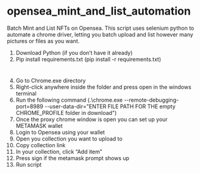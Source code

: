 # opensea_mint_and_list_automation
Batch Mint and List NFTs on Opensea. This script uses selenium python to automate a chrome driver, 
letting you batch upload and list however many pictures or files as you want.


1. Download Python (if you don’t have it already)
2. Pip install requirements.txt (pip install -r requirements.txt)
#
4. Go to Chrome.exe directory
5. Right-click anywhere inside the folder and press open in the windows terminal
6. Run the following command (.\chrome.exe --remote-debugging-port=8989 --user-data-dir="ENTER FILE PATH FOR THE empty CHROME_PROFILE folder in download")
7. Once the proxy chrome window is open you can set up your METAMASK wallet
8. Login to Opensea using your wallet
9. Open you collection you want to upload to
10. Copy collection link
11. In your collection, click “Add item”
12. Press sign if the metamask prompt shows up
13. Run script
